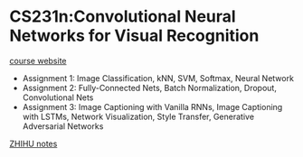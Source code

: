 # CS231n:Convolutional Neural Networks for Visual Recognition

[course website](http://cs231n.github.io/)

- Assignment 1: Image Classification, kNN, SVM, Softmax, Neural Network
- Assignment 2: Fully-Connected Nets, Batch Normalization, Dropout, Convolutional Nets
- Assignment 3: Image Captioning with Vanilla RNNs, Image Captioning with LSTMs, Network Visualization, Style Transfer, Generative Adversarial Networks


[ZHIHU notes](https://zhuanlan.zhihu.com/p/21930884)
